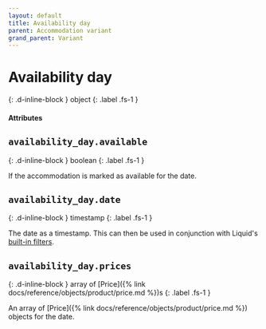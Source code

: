 ```yaml
---
layout: default
title: Availability day
parent: Accommodation variant
grand_parent: Variant
---
```


# Availability day
{: .d-inline-block }
object
{: .label .fs-1 }

#### Attributes

## `availability_day.available`
{: .d-inline-block }
boolean
{: .label .fs-1 }

If the accommodation is marked as available for the date.

## `availability_day.date`
{: .d-inline-block }
timestamp
{: .label .fs-1 }

The date as a timestamp. This can then be used in conjunction with Liquid's [built-in filters](https://shopify.github.io/liquid/filters/date/).

## `availability_day.prices`
{: .d-inline-block }
array of [Price]({% link docs/reference/objects/product/price.md %})s
{: .label .fs-1 }

An array of [Price]({% link docs/reference/objects/product/price.md %}) objects for the date.
